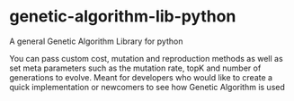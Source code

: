 # genetic-algorithm-lib-python
A general Genetic Algorithm Library for python

You can pass custom cost, mutation and reproduction methods as well as set meta parameters such as the mutation rate, topK and number of generations to evolve. Meant for developers who would like to create a quick implementation or newcomers to see how Genetic Algorithm is used
